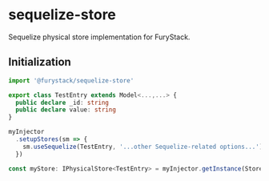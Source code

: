 # sequelize-store

Sequelize physical store implementation for FuryStack.

## Initialization

```ts
import '@furystack/sequelize-store'

export class TestEntry extends Model<...,...> {
  public declare _id: string
  public declare value: string
}

myInjector
  .setupStores(sm => {
    sm.useSequelize(TestEntry, '...other Sequelize-related options...')
  })

const myStore: IPhysicalStore<TestEntry> = myInjector.getInstance(StoreManager).getStoreFor(TestEntry)
```

